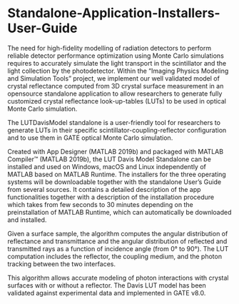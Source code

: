 # Standalone-Application-Installers-User-Guide
The need for high-fidelity modelling of radiation detectors to perform reliable detector performance optimization using Monte Carlo simulations requires to accurately simulate the light transport in the scintillator and the light collection by the photodetector. Within the “Imaging Physics Modeling and Simulation Tools” project, we implement our well validated model of crystal reflectance computed from 3D crystal surface measurement in an opensource standalone application to allow researchers to generate fully customized crystal reflectance look-up-tables (LUTs) to be used in optical Monte Carlo simulation.

The LUTDavisModel standalone is a user-friendly tool for researchers to generate LUTs in their specific scintillator-coupling-reflector configuration and to use them in GATE optical Monte Carlo simulation.

Created with App Designer (MATLAB 2019b) and packaged with MATLAB Compiler™ (MATLAB 2019b), the LUT Davis Model Standalone can be installed and used on Windows, macOS and Linux independently of MATLAB based on MATLAB Runtime. The installers for the three operating systems will be downloadable together with the standalone User’s Guide from several sources. It contains a detailed description of the app functionalities together with a description of the installation procedure which takes from few seconds to 30 minutes depending on the preinstallation of MATLAB Runtime, which can automatically be downloaded and installed.

Given a surface sample, the algorithm computes the angular distribution of reflectance and transmittance and the angular distribution of reflected and transmitted rays as a function of incidence angle (from 0° to 90°). The LUT computation includes the reflector, the coupling medium, and the photon tracking between the two interfaces. 

This algorithm allows accurate modeling of photon interactions with crystal surfaces with or without a reflector.
The Davis LUT model has been validated against experimental data and implemented in GATE v8.0.
